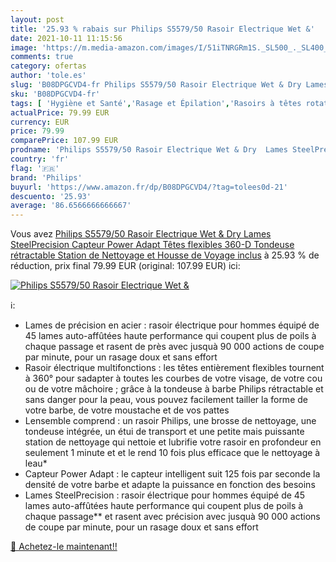```yaml
---
layout: post
title: '25.93 % rabais sur Philips S5579/50 Rasoir Electrique Wet &'
date: 2021-10-11 11:15:56
image: 'https://m.media-amazon.com/images/I/51iTNRGRm1S._SL500_._SL400_.jpg'
comments: true
category: ofertas
author: 'tole.es'
slug: 'B08DPGCVD4-fr Philips S5579/50 Rasoir Electrique Wet & Dry Lames...'
sku: 'B08DPGCVD4-fr'
tags: [ 'Hygiène et Santé','Rasage et Épilation','Rasoirs à têtes rotatives homme','Rasoirs électriques et accessoires','Rasoirs électriques homme','philips', ]
actualPrice: 79.99 EUR
currency: EUR
price: 79.99
comparePrice: 107.99 EUR
prodname: 'Philips S5579/50 Rasoir Electrique Wet & Dry  Lames SteelPrecision  Capteur Power Adapt  Têtes flexibles 360-D  Tondeuse rétractable  Station de Nettoyage et Housse de Voyage inclus'
country: 'fr'
flag: '🇫🇷'
brand: 'Philips'
buyurl: 'https://www.amazon.fr/dp/B08DPGCVD4/?tag=tolees0d-21'
descuento: '25.93'
average: '86.6566666666667'
---
```


Vous avez [Philips S5579/50 Rasoir Electrique Wet & Dry  Lames SteelPrecision  Capteur Power Adapt  Têtes flexibles 360-D  Tondeuse rétractable  Station de Nettoyage et Housse de Voyage inclus](https://www.amazon.fr/dp/B08DPGCVD4/?tag=tolees0d-21)  à  25.93 % de réduction, prix final  79.99 EUR (original: 107.99 EUR) ici:

[![Philips S5579/50 Rasoir Electrique Wet &](https://m.media-amazon.com/images/I/51iTNRGRm1S._SL500_._SL400_.jpg)](https://www.amazon.fr/dp/B08DPGCVD4/?tag=tolees0d-21)

ℹ️:

- Lames de précision en acier : rasoir électrique pour hommes équipé de 45 lames auto-affûtées haute performance qui coupent plus de poils à chaque passage et rasent de près avec jusquà 90 000 actions de coupe par minute, pour un rasage doux et sans effort
- Rasoir électrique multifonctions : les têtes entièrement flexibles tournent à 360° pour sadapter à toutes les courbes de votre visage, de votre cou ou de votre mâchoire ; grâce à la tondeuse à barbe Philips rétractable et sans danger pour la peau, vous pouvez facilement tailler la forme de votre barbe, de votre moustache et de vos pattes
- Lensemble comprend : un rasoir Philips, une brosse de nettoyage, une tondeuse intégrée, un étui de transport et une petite mais puissante station de nettoyage qui nettoie et lubrifie votre rasoir en profondeur en seulement 1 minute et et le rend 10 fois plus efficace que le nettoyage à leau*
- Capteur Power Adapt : le capteur intelligent suit 125 fois par seconde la densité de votre barbe et adapte la puissance en fonction des besoins
- Lames SteelPrecision : rasoir électrique pour hommes équipé de 45 lames auto-affûtées haute performance qui coupent plus de poils à chaque passage** et rasent avec précision avec jusquà 90 000 actions de coupe par minute, pour un rasage doux et sans effort

[🛒 Achetez-le maintenant!!](https://www.amazon.fr/dp/B08DPGCVD4/?tag=tolees0d-21)
